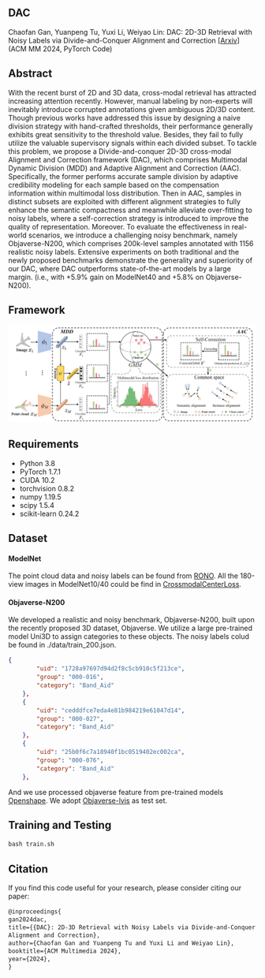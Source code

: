 ## DAC
Chaofan Gan, Yuanpeng Tu, Yuxi Li, Weiyao Lin: DAC: 2D-3D Retrieval with Noisy Labels via Divide-and-Conquer Alignment and Correction [[Arxiv](https://arxiv.org/abs/2407.17779)] (ACM MM 2024, PyTorch Code)

## Abstract
With the recent burst of 2D and 3D data, cross-modal retrieval has attracted increasing attention recently. However, manual labeling by non-experts will inevitably introduce corrupted annotations given ambiguous 2D/3D content. Though previous works have addressed this issue by designing a naive division strategy with hand-crafted thresholds, their performance generally exhibits great sensitivity to the threshold value. Besides, they fail to fully utilize the valuable supervisory signals within each divided subset. To tackle this problem, we propose a Divide-and-conquer 2D-3D cross-modal Alignment and Correction framework (DAC), which comprises Multimodal Dynamic Division (MDD) and Adaptive Alignment and Correction (AAC). Specifically, the former performs accurate sample division by adaptive credibility modeling for each sample based on the compensation information within multimodal loss distribution. Then in AAC, samples in distinct subsets are exploited with different alignment strategies to fully enhance the semantic compactness and meanwhile alleviate over-fitting to noisy labels, where a self-correction strategy is introduced to improve the quality of representation. Moreover. To evaluate the effectiveness in real-world scenarios, we introduce a challenging noisy benchmark, namely Objaverse-N200, which comprises 200k-level samples annotated with 1156 realistic noisy labels. Extensive experiments on both traditional and the newly proposed benchmarks demonstrate the generality and superiority of our DAC, where DAC outperforms state-of-the-art models by a large margin. (i.e., with +5.9\% gain on ModelNet40 and +5.8\% on Objaverse-N200).

## Framework
![](./assert/Framework.png)

## Requirements
- Python 3.8
- PyTorch 1.7.1
- CUDA 10.2
- torchvision 0.8.2
- numpy 1.19.5
- scipy 1.5.4
- scikit-learn 0.24.2

## Dataset
#### ModelNet
The point cloud data and noisy labels can be found from [RONO](https://github.com/penghu-cs/RONO/tree/ModelNet). All the 180-view images in ModelNet10/40 could be find in [CrossmodalCenterLoss](https://github.com/LongLong-Jing/Cross-Modal-Center-Loss/issues/2). 

#### Objaverse-N200
We developed a realistic and noisy benchmark, Objaverse-N200, built upon the recently proposed 3D dataset, Objaverse. We utilize a large pre-trained model Uni3D to assign categories to these objects. The noisy labels colud be found in ./data/train_200.json. 
```json
{
        "uid": "1728a97697d94d2f8c5cb910c5f213ce",
        "group": "000-016",
        "category": "Band_Aid"
    },
    {
        "uid": "cedddfce7eda4e81b984219e61047d14",
        "group": "000-027",
        "category": "Band_Aid"
    },
    {
        "uid": "25b0f6c7a18940f1bc0519402ec002ca",
        "group": "000-076",
        "category": "Band_Aid"
    },
```

And we use processed objaverse feature from pre-trained models [Openshape](https://github.com/Colin97/OpenShape_code). We adopt [Objaverse-lvis](https://huggingface.co/datasets/allenai/objaverse/tree/main) as test set.

## Training and Testing
```python
bash train.sh
```

## Citation
If you find this code useful for your research, please consider citing our paper:
```
@inproceedings{
gan2024dac,
title={{DAC}: 2D-3D Retrieval with Noisy Labels via Divide-and-Conquer Alignment and Correction},
author={Chaofan Gan and Yuanpeng Tu and Yuxi Li and Weiyao Lin},
booktitle={ACM Multimedia 2024},
year={2024},
}
```




